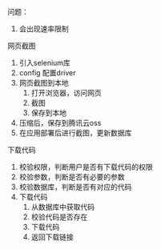 
问题： 
1. 会出现速率限制



网页截图
1. 引入selenium库
2. config 配置driver
3. 网页截图到本地
   1. 打开浏览器，访问网页
   2. 截图
   3. 保存到本地
4. 压缩后，保存到腾讯云oss
5. 在应用部署后进行截图，更新数据库


下载代码
1. 校验权限，判断用户是否有下载代码的权限
2. 校验参数，判断是否有必要的参数
3. 校验数据库，判断是否有对应的代码
4. 下载代码
   1. 从数据库中获取代码
   2. 校验代码是否存在
   3. 下载代码
   4. 返回下载链接